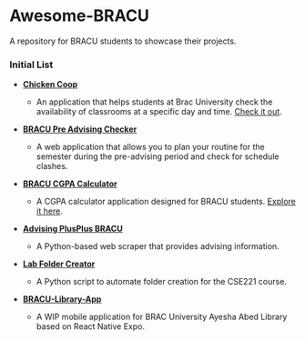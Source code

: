 # Awesome-BRACU

A repository for BRACU students to showcase their projects.

### Initial List

- **[Chicken Coop](https://github.com/mahadihassanriyadh/chicken-coop)**
    - An application that helps students at Brac University check the availability of classrooms at a specific day and time. [Check it out](https://github.com/mahadihassanriyadh/chicken-coop).

- **[BRACU Pre Advising Checker](https://github.com/ShariarShuvo1/bracu-pre-advising-checker)**
    - A web application that allows you to plan your routine for the semester during the pre-advising period and check for schedule clashes.

- **[BRACU CGPA Calculator](https://github.com/ShowmickKar/bracu-cgpa-calculator)**
    - A CGPA calculator application designed for BRACU students. [Explore it here](https://showmickkar.github.io/bracu-cgpa-calculator/).

- **[Advising PlusPlus BRACU](https://github.com/shihabshahrier/advising_PlusPlus_bracU)**
    - A Python-based web scraper that provides advising information.

- **[Lab Folder Creator](https://github.com/JarifKhan/Lab_folder_creator)**
    - A Python script to automate folder creation for the CSE221 course.

- **[BRACU-Library-App](https://github.com/tanjid440/BRACU-Library-App)**
    - A WIP mobile application for BRAC University Ayesha Abed Library based on React Native Expo.

